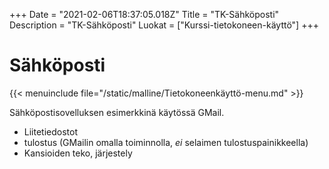 +++
Date = "2021-02-06T18:37:05.018Z"
Title = "TK-Sähköposti"
Description = "TK-Sähköposti"
Luokat = ["Kurssi-tietokoneen-käyttö"]
+++

Sähköposti
==========

{{< menuinclude file="/static/malline/Tietokoneenkäyttö-menu.md" >}}

Sähköpostisovelluksen esimerkkinä käytössä GMail.

-   Liitetiedostot
-   tulostus (GMailin omalla toiminnolla, *ei* selaimen
    tulostuspainikkeella)
-   Kansioiden teko, järjestely
